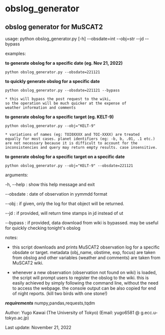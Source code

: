 # obslog_generator
## obslog generator for MuSCAT2

usage: python obslog_generator.py [-h] --obsdate=int --obj=str --jd --bypass

examples:

**to generate obslog for a specific date (eg. Nov 21, 2022)**

	python obslog_generator.py --obsdate=221121


**to quickly generate obslog for a specific date**

	python obslog_generator.py --obsdate=221121 --bypass

	* this will bypass the post request to the wiki, 
	so the operation will be much quicker at the expense of 
	weather information and comments


**to generate obslog for a specific target (eg. KELT-9)**

	python obslog_generator.py --obj="KELT-9"
	
	* variations of names (eg: TOI0XXXX and TOI-XXXX) are treated 
	equally for most cases. planet identifiers (eg: -b, b, .01, .1 etc.) 
	are not necessary because it is difficult to account for the 
	inconsistencies and query may return empty results. case insensitive.

**to generate obslog for a specific target on a specific date**

	python obslog_generator.py --obj="KELT-9" --obsdate=221121

arguments:

  -h, --help              : show this help message and exit

  --obsdate        	  : date of observation in yymmdd format

  --obj			  : if given, only the log for that object will be returned.

  --jd 			  : if provided, will return time stamps in jd instead of ut

  --bypass 		  : if provided, data download from wiki is bypassed. may be useful for 
			    quickly checking tonight's obslog

notes:
- this script downloads and prints MuSCAT2 observation log for a specific obsdate or target. 
metadata (obj_name, obstime, exp, focus) are taken from obslog and other variables (weather and comments) are taken from MuSCAT2 wiki.

- whenever a new observation (observation not found on wiki) is loaded, the script will prompt users to register the obslog to the wiki. this is easily achieved by simply following the command line, without the need to access the webpage. the console output can be also copied for end of night reports. (kill two birds with one stone!)

***requirements***
numpy,pandas,requests,tqdm

Author: Yugo Kawai (The University of Tokyo)
(Email: yugo6581 @ g.ecc.u-tokyo.ac.jp)

Last update: November 21, 2022
